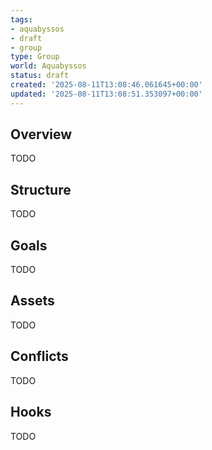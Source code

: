 ```yaml
---
tags:
- aquabyssos
- draft
- group
type: Group
world: Aquabyssos
status: draft
created: '2025-08-11T13:08:46.061645+00:00'
updated: '2025-08-11T13:08:51.353097+00:00'
---
```



## Overview

TODO
## Structure

TODO
## Goals

TODO
## Assets

TODO
## Conflicts

TODO
## Hooks

TODO
